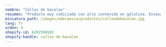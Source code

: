 ```yaml
---
nombre: "Callos de bacalao"
resumen: "Producto muy codiciado con alto contenido en gelatina. Envasado: bandeja de 1 kg aprox."
miniatura_path: /images/ederpesca/productos/callosdebacalao.jpg
lang: fr
orden: 4
shopify-id: 6202506503
shopify-handle: callos-de-bacalao
---
```


